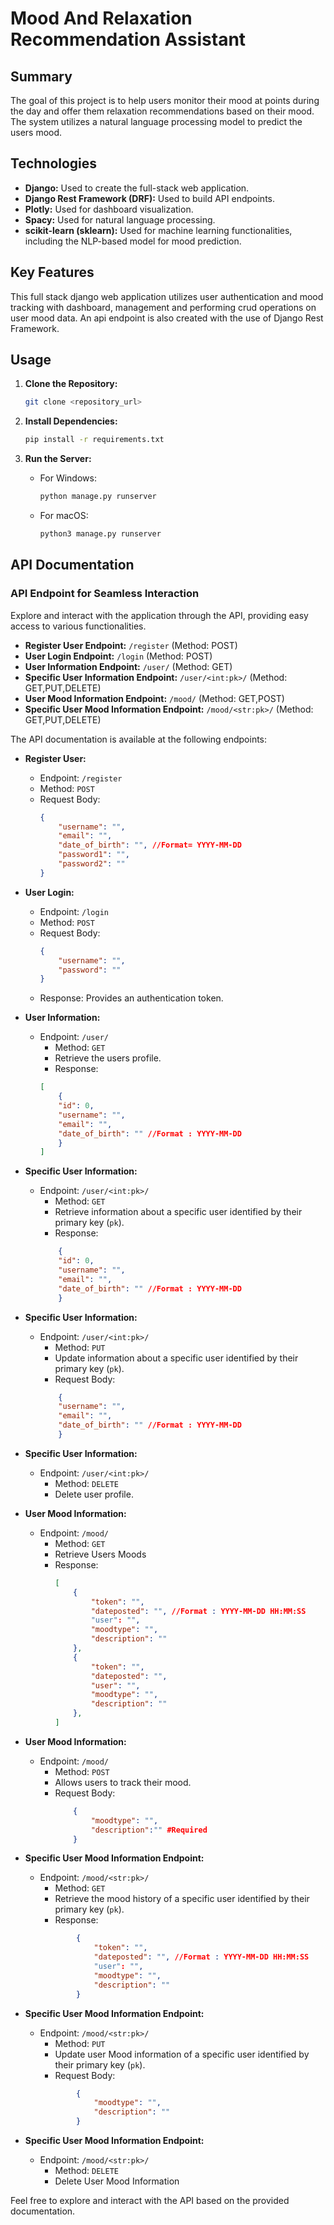 # Mood And Relaxation Recommendation Assistant

## Summary
The goal of this project is to help users monitor their mood at points during the day and offer them relaxation recommendations based on their mood. The system utilizes a natural language processing model to predict the users mood.

## Technologies
- **Django:** Used to create the full-stack web application.
- **Django Rest Framework (DRF):** Used to build API endpoints.
- **Plotly:** Used for dashboard visualization.
- **Spacy:** Used for natural language processing.
- **scikit-learn (sklearn):** Used for machine learning functionalities, including the NLP-based model for mood prediction.

## Key Features
This full stack django web application utilizes user authentication and mood tracking with dashboard, management and performing crud operations on user mood data. An api endpoint is also created with the use of Django Rest Framework.

## Usage
1. **Clone the Repository:**
    ```bash
    git clone <repository_url>
    ```

2. **Install Dependencies:**
    ```bash
    pip install -r requirements.txt
    ```

3. **Run the Server:**
    - For Windows:
        ```bash
        python manage.py runserver
        ```
    - For macOS:
        ```bash
        python3 manage.py runserver
        ```

## API Documentation
### API Endpoint for Seamless Interaction
Explore and interact with the application through the API, providing easy access to various functionalities.
- **Register User Endpoint:** `/register` (Method: POST)
- **User Login Endpoint:** `/login` (Method: POST)
- **User Information Endpoint:** `/user/` (Method: GET)
- **Specific User Information Endpoint:** `/user/<int:pk>/` (Method: GET,PUT,DELETE)
- **User Mood Information Endpoint:** `/mood/` (Method: GET,POST)
- **Specific User Mood Information Endpoint:** `/mood/<str:pk>/` (Method: GET,PUT,DELETE)

The API documentation is available at the following endpoints:

- **Register User:**
    - Endpoint: `/register`
    - Method: `POST`
    - Request Body:
        ```json
        {
            "username": "",
            "email": "",
            "date_of_birth": "", //Format= YYYY-MM-DD
            "password1": "",
            "password2": ""
        }
        ```

- **User Login:**
    - Endpoint: `/login`
    - Method: `POST`
    - Request Body:
        ```json
        {
            "username": "",
            "password": ""
        }
        ```
    - Response: Provides an authentication token.

- **User Information:**
    - Endpoint: `/user/`
        - Method: `GET`
        - Retrieve the users profile.
        - Response:
        ```json
        [
            {
            "id": 0,
            "username": "",
            "email": "",
            "date_of_birth": "" //Format : YYYY-MM-DD
            }
        ]
        ```
        

- **Specific User Information:**
    - Endpoint: `/user/<int:pk>/`
        - Method: `GET`
        - Retrieve information about a specific user identified by their primary key (`pk`).
        - Response:
        ```json
            {
            "id": 0,
            "username": "",
            "email": "",
            "date_of_birth": "" //Format : YYYY-MM-DD
            }
        ```


- **Specific User Information:**
    - Endpoint: `/user/<int:pk>/`
        - Method: `PUT`
        - Update information about a specific user identified by their primary key (`pk`).
        - Request Body:
        ```json
            {
            "username": "",
            "email": "",
            "date_of_birth": "" //Format : YYYY-MM-DD
            }
        ```


- **Specific User Information:**
    - Endpoint: `/user/<int:pk>/`
        - Method: `DELETE`
        - Delete user profile.




- **User Mood Information:**
    - Endpoint: `/mood/`
        - Method: `GET`
        - Retrieve Users Moods
        - Response:
            ```json
            [
                {
                    "token": "",
                    "dateposted": "", //Format : YYYY-MM-DD HH:MM:SS
                    "user": "",
                    "moodtype": "",
                    "description": ""
                },
                {
                    "token": "",
                    "dateposted": "",
                    "user": "",
                    "moodtype": "",
                    "description": ""
                },
            ]
            ```



- **User Mood Information:**
    - Endpoint: `/mood/`
        - Method: `POST`
        - Allows users to track their mood.
        - Request Body:
            ```json
                {
                    "moodtype": "", 
                    "description":"" #Required
                }
            ```


- **Specific User Mood Information Endpoint:**
    - Endpoint: `/mood/<str:pk>/`
        - Method: `GET`
        - Retrieve the mood history of a specific user identified by their primary key (`pk`).
        - Response:
        ```json
                {
                    "token": "",
                    "dateposted": "", //Format : YYYY-MM-DD HH:MM:SS
                    "user": "",
                    "moodtype": "",
                    "description": ""
                }
        ```


- **Specific User Mood Information Endpoint:**
    - Endpoint: `/mood/<str:pk>/`
        - Method: `PUT`
        - Update user Mood information of a specific user identified by their primary key (`pk`).
        - Request Body:
        ```json
                {
                    "moodtype": "",
                    "description": ""
                }
        ```

- **Specific User Mood Information Endpoint:**
    - Endpoint: `/mood/<str:pk>/`
        - Method: `DELETE`
        - Delete User Mood Information

Feel free to explore and interact with the API based on the provided documentation. 